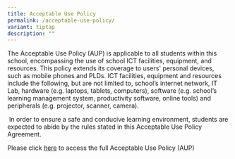 ```yaml
---
title: Acceptable Use Policy
permalink: /acceptable-use-policy/
variant: tiptap
description: ""
---
```

<p>The Acceptable Use Policy (AUP) is applicable to all students within this
school, encompassing the use of school ICT facilities, equipment, and resources.
This policy extends its coverage to users' personal devices, such as mobile
phones and PLDs. ICT facilities, equipment and resources include the following,
but are not limited to, school’s internet network, IT Lab, hardware (e.g.
laptops, tablets, computers), software (e.g. school’s learning management
system, productivity software, online tools) and peripherals (e.g. projector,
scanner, camera).</p>
<p>&nbsp;In order to ensure a safe and conducive learning environment, students
are expected to abide by the rules stated in this Acceptable Use Policy
Agreement.</p>
<p></p>
<p>Please click <a href="/files/Acceptable_Use_Policy_2024.pdf" rel="noopener noreferrer nofollow" target="_blank">here</a> to
access the full Acceptable Use Policy (AUP)</p>